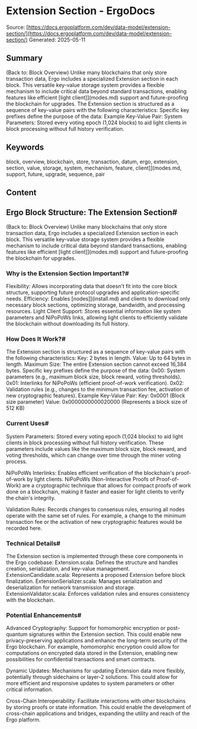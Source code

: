# Extension Section - ErgoDocs
Source: [https://docs.ergoplatform.com/dev/data-model/extension-section/](https://docs.ergoplatform.com/dev/data-model/extension-section/)
Generated: 2025-05-11

## Summary
(Back to: Block Overview) Unlike many blockchains that only store transaction data, Ergo includes a specialized Extension section in each block. This versatile key-value storage system provides a flexible mechanism to include critical data beyond standard transactions, enabling features like efficient [light client]](modes.md) support and future-proofing the blockchain for upgrades. The Extension section is structured as a sequence of key-value pairs with the following characteristics: Specific key prefixes define the purpose of the data: Example Key-Value Pair: System Parameters: Stored every voting epoch (1,024 blocks) to aid light clients in block processing without full history verification.

## Keywords
block, overview, blockchain, store, transaction, datum, ergo, extension, section, value, storage, system, mechanism, feature, client]](modes.md, support, future, upgrade, sequence, pair

## Content
## Ergo Block Structure: The Extension Section#
(Back to: Block Overview)
Unlike many blockchains that only store transaction data, Ergo includes a specialized Extension section in each block. This versatile key-value storage system provides a flexible mechanism to include critical data beyond standard transactions, enabling features like efficient [light client]](modes.md) support and future-proofing the blockchain for upgrades.

### Why is the Extension Section Important?#
Flexibility: Allows incorporating data that doesn't fit into the core block structure, supporting future protocol upgrades and application-specific needs.
Efficiency: Enables [nodes]](install.md) and clients to download only necessary block sections, optimizing storage, bandwidth, and processing resources.
Light Client Support: Stores essential information like system parameters and NiPoPoWs links, allowing light clients to efficiently validate the blockchain without downloading its full history.

### How Does It Work?#
The Extension section is structured as a sequence of key-value pairs with the following characteristics:
Key: 2 bytes in length.
Value: Up to 64 bytes in length.
Maximum Size: The entire Extension section cannot exceed 16,384 bytes.
Specific key prefixes define the purpose of the data:
0x00: System parameters (e.g., maximum block size, block reward, voting thresholds).
0x01: Interlinks for NiPoPoWs (efficient proof-of-work verification).
0x02: Validation rules (e.g., changes to the minimum transaction fee, activation of new cryptographic features).
Example Key-Value Pair:
Key: 0x0001 (Block size parameter)
Value: 0x0000000000020000 (Represents a block size of 512 KB)

### Current Uses#
System Parameters: Stored every voting epoch (1,024 blocks) to aid light clients in block processing without full history verification. These parameters include values like the maximum block size, block reward, and voting thresholds, which can change over time through the miner voting process.


NiPoPoWs Interlinks: Enables efficient verification of the blockchain's proof-of-work by light clients. NiPoPoWs (Non-Interactive Proofs of Proof-of-Work) are a cryptographic technique that allows for compact proofs of work done on a blockchain, making it faster and easier for light clients to verify the chain's integrity.


Validation Rules: Records changes to consensus rules, ensuring all nodes operate with the same set of rules. For example, a change to the minimum transaction fee or the activation of new cryptographic features would be recorded here.

### Technical Details#
The Extension section is implemented through these core components in the Ergo codebase:
Extension.scala: Defines the structure and handles creation, serialization, and key-value management.
ExtensionCandidate.scala: Represents a proposed Extension before block finalization.
ExtensionSerializer.scala: Manages serialization and deserialization for network transmission and storage.
ExtensionValidator.scala: Enforces validation rules and ensures consistency with the blockchain.

### Potential Enhancements#
Advanced Cryptography: Support for homomorphic encryption or post-quantum signatures within the Extension section. This could enable new privacy-preserving applications and enhance the long-term security of the Ergo blockchain. For example, homomorphic encryption could allow for computations on encrypted data stored in the Extension, enabling new possibilities for confidential transactions and smart contracts.


Dynamic Updates: Mechanisms for updating Extension data more flexibly, potentially through sidechains or layer-2 solutions. This could allow for more efficient and responsive updates to system parameters or other critical information.


Cross-Chain Interoperability: Facilitate interactions with other blockchains by storing proofs or state information. This could enable the development of cross-chain applications and bridges, expanding the utility and reach of the Ergo platform.
